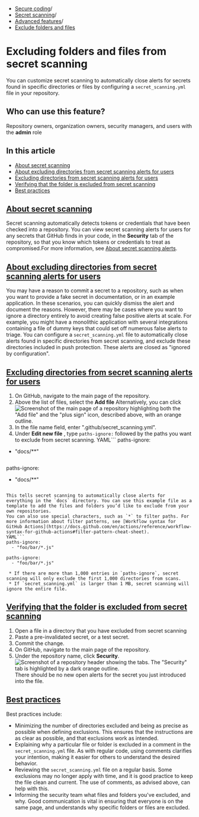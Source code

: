   * [Secure coding](https://docs.github.com/en/code-security "Secure coding")/
  * [Secret scanning](https://docs.github.com/en/code-security/secret-scanning "Secret scanning")/
  * [Advanced features](https://docs.github.com/en/code-security/secret-scanning/using-advanced-secret-scanning-and-push-protection-features "Advanced features")/
  * [Exclude folders and files](https://docs.github.com/en/code-security/secret-scanning/using-advanced-secret-scanning-and-push-protection-features/excluding-folders-and-files-from-secret-scanning "Exclude folders and files")


# Excluding folders and files from secret scanning
You can customize secret scanning to automatically close alerts for secrets found in specific directories or files by configuring a `secret_scanning.yml` file in your repository.
## Who can use this feature?
Repository owners, organization owners, security managers, and users with the **admin** role
## In this article
  * [About secret scanning](https://docs.github.com/en/code-security/secret-scanning/using-advanced-secret-scanning-and-push-protection-features/excluding-folders-and-files-from-secret-scanning#about-secret-scanning)
  * [About excluding directories from secret scanning alerts for users](https://docs.github.com/en/code-security/secret-scanning/using-advanced-secret-scanning-and-push-protection-features/excluding-folders-and-files-from-secret-scanning#about-excluding-directories-from-secret-scanning-alerts-for-users)
  * [Excluding directories from secret scanning alerts for users](https://docs.github.com/en/code-security/secret-scanning/using-advanced-secret-scanning-and-push-protection-features/excluding-folders-and-files-from-secret-scanning#excluding-directories-from-secret-scanning-alerts-for-users)
  * [Verifying that the folder is excluded from secret scanning](https://docs.github.com/en/code-security/secret-scanning/using-advanced-secret-scanning-and-push-protection-features/excluding-folders-and-files-from-secret-scanning#verifying-that-the-folder-is-excluded-from-secret-scanning)
  * [Best practices](https://docs.github.com/en/code-security/secret-scanning/using-advanced-secret-scanning-and-push-protection-features/excluding-folders-and-files-from-secret-scanning#best-practices)


## [About secret scanning](https://docs.github.com/en/code-security/secret-scanning/using-advanced-secret-scanning-and-push-protection-features/excluding-folders-and-files-from-secret-scanning#about-secret-scanning)
Secret scanning automatically detects tokens or credentials that have been checked into a repository. You can view secret scanning alerts for users for any secrets that GitHub finds in your code, in the **Security** tab of the repository, so that you know which tokens or credentials to treat as compromised.For more information, see [About secret scanning alerts](https://docs.github.com/en/code-security/secret-scanning/managing-alerts-from-secret-scanning/about-alerts#about-user-alerts).
## [About excluding directories from secret scanning alerts for users](https://docs.github.com/en/code-security/secret-scanning/using-advanced-secret-scanning-and-push-protection-features/excluding-folders-and-files-from-secret-scanning#about-excluding-directories-from-secret-scanning-alerts-for-users)
You may have a reason to commit a secret to a repository, such as when you want to provide a fake secret in documentation, or in an example application. In these scenarios, you can quickly dismiss the alert and document the reasons. However, there may be cases where you want to ignore a directory entirely to avoid creating false positive alerts at scale. For example, you might have a monolithic application with several integrations containing a file of dummy keys that could set off numerous false alerts to triage.
You can configure a `secret_scanning.yml` file to automatically close alerts found in specific directories from secret scanning, and exclude these directories included in push protection. These alerts are closed as "ignored by configuration".
## [Excluding directories from secret scanning alerts for users](https://docs.github.com/en/code-security/secret-scanning/using-advanced-secret-scanning-and-push-protection-features/excluding-folders-and-files-from-secret-scanning#excluding-directories-from-secret-scanning-alerts-for-users)
  1. On GitHub, navigate to the main page of the repository.
  2. Above the list of files, select the **Add file**
Alternatively, you can click 
![Screenshot of the main page of a repository highlighting both the "Add file" and the "plus sign" icon, described above, with an orange outline.](https://docs.github.com/assets/cb-60263/images/help/repository/add-file-buttons.png)
  3. In the file name field, enter ".github/secret_scanning.yml".
  4. Under **Edit new file** , type `paths-ignore:` followed by the paths you want to exclude from secret scanning.
YAML```
paths-ignore:
  - "docs/**"

```
```
paths-ignore:
  - "docs/**"

```

This tells secret scanning to automatically close alerts for everything in the `docs` directory. You can use this example file as a template to add the files and folders you’d like to exclude from your own repositories.
You can also use special characters, such as `*` to filter paths. For more information about filter patterns, see [Workflow syntax for GitHub Actions](https://docs.github.com/en/actions/reference/workflow-syntax-for-github-actions#filter-pattern-cheat-sheet).
YAML```
paths-ignore:
  - "foo/bar/*.js"

```
```
paths-ignore:
  - "foo/bar/*.js"

```

     * If there are more than 1,000 entries in `paths-ignore`, secret scanning will only exclude the first 1,000 directories from scans.
     * If `secret_scanning.yml` is larger than 1 MB, secret scanning will ignore the entire file.


## [Verifying that the folder is excluded from secret scanning](https://docs.github.com/en/code-security/secret-scanning/using-advanced-secret-scanning-and-push-protection-features/excluding-folders-and-files-from-secret-scanning#verifying-that-the-folder-is-excluded-from-secret-scanning)
  1. Open a file in a directory that you have excluded from secret scanning
  2. Paste a pre-invalidated secret, or a test secret.
  3. Commit the change.
  4. On GitHub, navigate to the main page of the repository.
  5. Under the repository name, click **Security**. 
![Screenshot of a repository header showing the tabs. The "Security" tab is highlighted by a dark orange outline.](https://docs.github.com/assets/cb-17801/images/help/repository/security-tab.png)
There should be no new open alerts for the secret you just introduced into the file.


## [Best practices](https://docs.github.com/en/code-security/secret-scanning/using-advanced-secret-scanning-and-push-protection-features/excluding-folders-and-files-from-secret-scanning#best-practices)
Best practices include:
  * Minimizing the number of directories excluded and being as precise as possible when defining exclusions. This ensures that the instructions are as clear as possible, and that exclusions work as intended.
  * Explaining why a particular file or folder is excluded in a comment in the `secret_scanning.yml` file. As with regular code, using comments clarifies your intention, making it easier for others to understand the desired behavior.
  * Reviewing the `secret_scanning.yml` file on a regular basis. Some exclusions may no longer apply with time, and it is good practice to keep the file clean and current. The use of comments, as advised above, can help with this.
  * Informing the security team what files and folders you've excluded, and why. Good communication is vital in ensuring that everyone is on the same page, and understands why specific folders or files are excluded.


